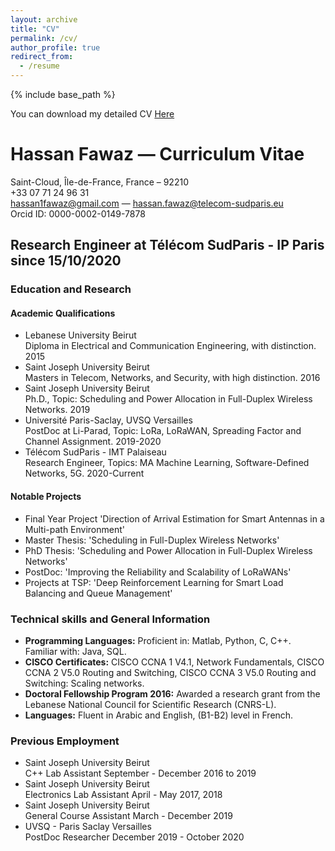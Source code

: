 ```yaml
---
layout: archive
title: "CV"
permalink: /cv/
author_profile: true
redirect_from:
  - /resume
---
```


{% include base_path %}

You can download my detailed CV [Here](https://hassan-fawaz.github.io/files/CV.pdf)

# Hassan Fawaz — Curriculum Vitae
Saint-Cloud, Île-de-France, France – 92210  
+33 07 71 24 96 31  
[hassan1fawaz@gmail.com](mailto:hassan1fawaz@gmail.com) — [hassan.fawaz@telecom-sudparis.eu](mailto:hassan.fawaz@telecom-sudparis.eu)  
Orcid ID: 0000-0002-0149-7878

## Research Engineer at Télécom SudParis - IP Paris since 15/10/2020

### Education and Research

#### Academic Qualifications
- Lebanese University Beirut  
  Diploma in Electrical and Communication Engineering, with distinction. 2015
- Saint Joseph University Beirut  
  Masters in Telecom, Networks, and Security, with high distinction. 2016
- Saint Joseph University Beirut  
  Ph.D., Topic: Scheduling and Power Allocation in Full-Duplex Wireless Networks. 2019
- Université Paris-Saclay, UVSQ Versailles  
  PostDoc at Li-Parad, Topic: LoRa, LoRaWAN, Spreading Factor and Channel Assignment. 2019-2020
- Télécom SudParis - IMT Palaiseau  
  Research Engineer, Topics: MA Machine Learning, Software-Defined Networks, 5G. 2020-Current

#### Notable Projects
- Final Year Project 'Direction of Arrival Estimation for Smart Antennas in a Multi-path Environment'
- Master Thesis: 'Scheduling in Full-Duplex Wireless Networks'
- PhD Thesis: 'Scheduling and Power Allocation in Full-Duplex Wireless Networks'
- PostDoc: 'Improving the Reliability and Scalability of LoRaWANs'
- Projects at TSP: 'Deep Reinforcement Learning for Smart Load Balancing and Queue Management'

### Technical skills and General Information
- **Programming Languages:** Proficient in: Matlab, Python, C, C++. Familiar with: Java, SQL.
- **CISCO Certificates:** CISCO CCNA 1 V4.1, Network Fundamentals, CISCO CCNA 2 V5.0 Routing and Switching, CISCO CCNA 3 V5.0 Routing and Switching: Scaling networks.
- **Doctoral Fellowship Program 2016:** Awarded a research grant from the Lebanese National Council for Scientific Research (CNRS-L).
- **Languages:** Fluent in Arabic and English, (B1-B2) level in French.

### Previous Employment
- Saint Joseph University Beirut  
  C++ Lab Assistant September - December 2016 to 2019
- Saint Joseph University Beirut  
  Electronics Lab Assistant April - May 2017, 2018
- Saint Joseph University Beirut  
  General Course Assistant March - December 2019
- UVSQ - Paris Saclay Versailles  
  PostDoc Researcher December 2019 - October 2020


